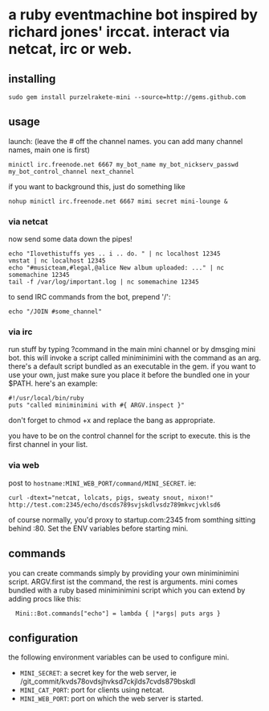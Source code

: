 # a ruby eventmachine bot inspired by richard jones' irccat. interact via netcat, irc or web. 

## installing

    sudo gem install purzelrakete-mini --source=http://gems.github.com
    
## usage

launch: (leave the # off the channel names. you can add many channel names, main one is first)

    minictl irc.freenode.net 6667 my_bot_name my_bot_nickserv_passwd my_bot_control_channel next_channel
    
íf you want to background this, just do something like

    nohup minictl irc.freenode.net 6667 mimi secret mini-lounge &

### via netcat
  
now send some data down the pipes!

    echo "Ilovethistuffs yes .. i .. do. " | nc localhost 12345
    vmstat | nc localhost 12345
    echo "#musicteam,#legal,@alice New album uploaded: ..." | nc somemachine 12345
    tail -f /var/log/important.log | nc somemachine 12345
  
to send IRC commands from the bot, prepend '/':

    echo "/JOIN #some_channel"

### via irc  

run stuff by typing ?command in the main mini channel or by dmsging mini bot. this will invoke a script called miniminimini with the command as an arg. there's a default script bundled as an executable in the gem. if you want to use your own, just make sure you place it before the bundled one in your $PATH. here's an example:

    #!/usr/local/bin/ruby
    puts "called miniminimini with #{ ARGV.inspect }"

don't forget to chmod +x and replace the bang as appropriate. 

you have to be on the control channel for the script to execute. this is the first channel in your list. 

### via web

post to `hostname:MINI_WEB_PORT/command/MINI_SECRET`. ie: 

    curl -dtext="netcat, lolcats, pigs, sweaty snout, nixon!" http://test.com:2345/echo/dscds789svjskdlvsdz789mkvcjvklsd6
    
of course normally, you'd proxy to startup.com:2345 from somthing sitting behind :80. Set the ENV variables before starting mini. 

## commands

you can create commands simply by providing your own miniminimini script. ARGV.first ist the command, the rest is arguments. mini comes bundled with a ruby based miniminimini script which you can extend by adding procs like this: 

      Mini::Bot.commands["echo"] = lambda { |*args| puts args }

## configuration

the following environment variables can be used to configure mini. 

* `MINI_SECRET`: a secret key for the web server, ie /git_commit/kvds78ovdsjhvksd7ckjlds7cvds879bskdl
* `MINI_CAT_PORT`: port for clients using netcat. 
* `MINI_WEB_PORT`: port on which the web server is started. 